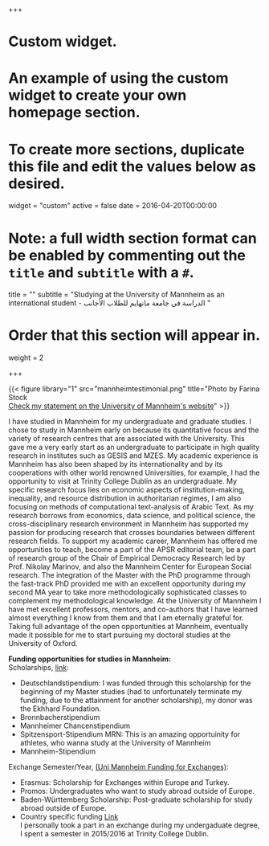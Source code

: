 +++
# Custom widget.
# An example of using the custom widget to create your own homepage section.
# To create more sections, duplicate this file and edit the values below as desired.
widget = "custom"
active = false
date = 2016-04-20T00:00:00

# Note: a full width section format can be enabled by commenting out the `title` and `subtitle` with a `#`.
title = ""
subtitle = "Studying at the University of Mannheim as an international student -  الدراسة في جامعة مانهايم للطلاب الأجانب "

# Order that this section will appear in.
weight = 2



+++

{{< figure library="1" src="mannheimtestimonial.png" title="Photo by Farina Stock <br /> [Check my statement on the University of Mannheim's website](https://www.uni-mannheim.de/en/academics/programs/masters-program-in-political-science/)" >}}


I have studied in Mannheim for my undergraduate and graduate studies. 
I chose to study in Mannheim early on because its quantitative focus and the variety of research centres that 
are associated with the University. 
This gave me a very early start as an undergraduate to participate in high quality research in institutes such as GESIS and MZES. My academic experience is Mannheim has also been shaped by its internationality and by its cooperations with other world renowned Universities, for example, I had the opportunity to visit at Trinity College Dublin as an undergraduate.
My specific research focus lies on economic aspects of institution-making, inequality, and 
resource distribution in authoritarian regimes, I am also focusing on methods of computational text-analysis of Arabic Text.
As my research borrows from economics, data science, and political science, the cross-disciplinary research environment in 
Mannheim has supported my passion for producing research that crosses boundaries between different research fields. 
To support my academic career, Mannheim has offered me opportunities to teach, become a part of the APSR editorial team, be a part of research group of the Chair of Empirical Democracy Research led by Prof. Nikolay Marinov, and also the Mannheim Center for European Social research. The integration of the Master with the PhD programme through the fast-track PhD provided me with an excellent opportunity during my second MA year to take more methodologically sophisticated classes to complement my methodological knowledge.
At the University of Mannheim I have met excellent professors, 
mentors, and co-authors that I have learned almost everything I know from them and that I am eternally grateful for. 
Taking full advantage of the open opportunities at Mannheim, eventually made it possible for me to start pursuing my 
doctoral studies at the University of Oxford.


**Funding opportunities for studies in Mannheim:** <br /> 
Scholarships, [link](https://www2.uni-mannheim.de/stipendium/):<br /> 
- Deutschlandstipendium: I was funded through this scholarship for the beginning of my Master studies (had to unfortunately terminate my funding, due to the attainment for another scholarship), my donor was the Ekhhard Foundation. <br /> 
- Bronnbacherstipendium  <br /> 
- Mannheimer Chancenstipendium <br /> 
- Spitzensport-Stipendium MRN: This is an amazing opportuinity for athletes, who wanna study at the University of Mannheim <br /> 
- Mannheim-Stipendium <br /> 

Exchange Semester/Year, [(Uni Mannheim Funding for Exchanges)](https://www.uni-mannheim.de/en/academics/going-abroad/studying-abroad/financing/scholarships/):<br /> 
- Erasmus: Scholarship for Exchanges within Europe and Turkey. <br /> 
- Promos: Undergraduates who want to study abroad outside of Europe. <br /> 
- Baden-Württemberg Scholarship: Post-graduate scholarship for study abroad outside of Europe. <br />
- Country specific funding [Link](https://www.uni-mannheim.de/en/academics/going-abroad/studying-abroad/financing/country-specific-support/#c36964)<br /> 
I personally took a part in an exchange during my undergaduate degree, I spent a semester in 2015/2016 at Trinity College Dublin.

